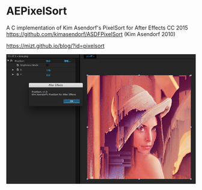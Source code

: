 # AEPixelSort

A C implementation of Kim Asendorf's PixelSort for After Effects CC 2015   
https://github.com/kimasendorf/ASDFPixelSort (Kim Asendorf 2010)

https://mizt.github.io/blog/?id=pixelsort

![](./fig.png)
